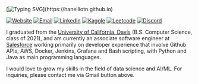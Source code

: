 [![Typing SVG](https://readme-typing-svg.herokuapp.com?font=roboto&color=%23FF7070D&size=18&vCenter=true&height=16&lines=Hello%2C+Han-E+is+here!;I'm+a+software+engineer+with+2+YOE.;I'm+also+an+amateur+pianist.)](https://hanelliotn.github.io)

[![Website][1]](https://hanelliotn.github.io)
[![Email][2]](mailto:hanelliotn@gmail.com)
[![LinkedIn][3]](https://linkedin.com/in/hanelliotn)
[![Kaggle][4]](https://www.kaggle.com/hanelliotn)
[![Leetcode][5]](https://leetcode.com/hanelliotn)
[![Discord][6]](https://discordapp.com/users/576632460339707925)


I graduated from the [University of California, Davis](https://cs.ucdavis.edu/) 
(B.S. Computer Science, class of 2021), and am currently an associate software 
engineer at [Salesforce](https://www.salesforce.com/) working primarily on developer 
experience that involve Github APIs, AWS, Docker, Jenkins, Grafana and Bash scripting, 
with Python and Java as main programming languages.

I would love to grow my skills in the field of data science and AI/ML. 
For inquiries, please contact me via Gmail button above.

<!--

<img align="left" src="https://github-readme-stats-git-masterrstaa-rickstaa.vercel.app/api?username=hanedachi&count_private=true&line_height=21&show_icons=true&hide_border=true&theme=dracula"/>
<img align="left" src="https://github-readme-stats-git-masterrstaa-rickstaa.vercel.app/api/top-langs/?username=hanedachi&layout=compact&card_width=250&hide_border=true&theme=dracula"/>

-->

[1]: https://img.shields.io/badge/website-000000?style=for-the-badge&logo=About.me&logoColor=white
[2]: https://img.shields.io/badge/Gmail-D14836?style=for-the-badge&logo=gmail&logoColor=white
[3]: https://img.shields.io/badge/LinkedIn-0077B5?style=for-the-badge&logo=linkedin&logoColor=white
[4]: https://img.shields.io/badge/Kaggle-20BEFF?style=for-the-badge&logo=Kaggle&logoColor=white
[5]: https://img.shields.io/badge/-LeetCode-FFA116?style=for-the-badge&logo=LeetCode&logoColor=black
[6]: https://img.shields.io/badge/Discord-7289DA?style=for-the-badge&logo=discord&logoColor=white
